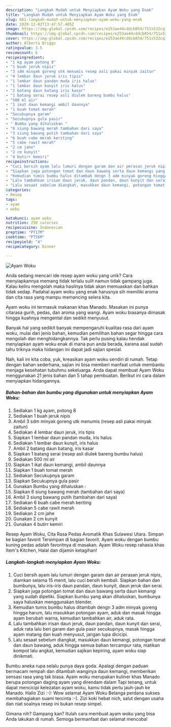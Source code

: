 ```yaml
---
description: "Langkah Mudah untuk Menyiapkan Ayam Woku yang Enak"
title: "Langkah Mudah untuk Menyiapkan Ayam Woku yang Enak"
slug: 661-langkah-mudah-untuk-menyiapkan-ayam-woku-yang-enak
date: 2020-12-02T13:47:57.405Z
image: https://img-global.cpcdn.com/recipes/e253ae44cddcb854/751x532cq70/ayam-woku-foto-resep-utama.jpg
thumbnail: https://img-global.cpcdn.com/recipes/e253ae44cddcb854/751x532cq70/ayam-woku-foto-resep-utama.jpg
cover: https://img-global.cpcdn.com/recipes/e253ae44cddcb854/751x532cq70/ayam-woku-foto-resep-utama.jpg
author: Alberta Briggs
ratingvalue: 3.5
reviewcount: 6
recipeingredient:
- "1 kg ayam potong 8"
- "1 buah jeruk nipis"
- "3 sdm minyak goreng utk menumis resep asli pakai minyak zaitun"
- "4 lembar daun jeruk iris tipis"
- "1 lembar daun pandan muda iris halus"
- "1 lembar daun kunyit iris halus"
- "2 batang daun batang iris kasar"
- "1 batang serai resep asli diulek bareng bumbu halus"
- "500 ml air"
- "1 ikat daun kemangi ambil daunnya"
- "1 buah tomat merah"
- "Secukupnya garam"
- "Secukupnya gula pasir"
- " Bumbu yang dihaluskan "
- "6 siung bawang merah tambahan dari saya"
- "3 siung bawang putih tambahan dari saya"
- "6 buah cabe merah keriting"
- "5 cabe rawit merah"
- "2 cm jahe"
- "2 cm kunyit"
- "4 butirr kemiri"
recipeinstructions:
- "Cuci bersih ayam lalu lumuri dengan garam dan air perasan jeruk nipis, diamkan selama 15 menit, lalu cuci bersih kembali. Siapkan bahan dan bumbunya, lalu iris-iris daun pandan, daun kunyit, daun jeruk dan serai."
- "Siapkan juga potongan tomat dan daun bawang serta daun kemangi yang sudah dipetiki. Siapkan bumbu yang akan dihaluskan, bumbunya saya haluskan menggunakan blender."
- "Kemudian tumis bumbu halus ditambah dengn 3 adm minyak goreng hingga harum, lalu masukkan potongan ayam, aduk dan masak hingga ayam berubah warna, kemudian tambahkan air, aduk rata."
- "Lalu tambahkan irisan daun jeruk, daun pandan, daun kunyit dan serai, aduk rata lalu beri garam dan gula pasir secukupnya, masak hingga ayam matang dan kuah menyusut, jangan lupa dicicipi."
- "Lalu sesaat sebelum diangkat, masukkan daun kemangi, potongan tomat dan daun bawang, aduk hingga semua bahan tercampur rata, matikan kompot lalu angkat, kemudian sajikan kepiring, ayam woku siap dinikmati."
categories:
- Resep
tags:
- ayam
- woku

katakunci: ayam woku 
nutrition: 250 calories
recipecuisine: Indonesian
preptime: "PT17M"
cooktime: "PT56M"
recipeyield: "4"
recipecategory: Dinner

---
```



![Ayam Woku](https://img-global.cpcdn.com/recipes/e253ae44cddcb854/751x532cq70/ayam-woku-foto-resep-utama.jpg)

Anda sedang mencari ide resep ayam woku yang unik? Cara menyiapkannya memang tidak terlalu sulit namun tidak gampang juga. Kalau keliru mengolah maka hasilnya tidak akan memuaskan dan bahkan tidak sedap. Padahal ayam woku yang enak harusnya sih memiliki aroma dan cita rasa yang mampu memancing selera kita.

Ayam woku ini termasuk makanan khas Manado. Masakan ini punya citarasa gurih, pedas, dan aroma yang wangi. Ayam woku biasanya dimasak hingga kuahnya mengental dan sedikit menyusut.

Banyak hal yang sedikit banyak mempengaruhi kualitas rasa dari ayam woku, mulai dari jenis bahan, kemudian pemilihan bahan segar hingga cara mengolah dan menghidangkannya. Tak perlu pusing kalau hendak menyiapkan ayam woku enak di mana pun anda berada, karena asal sudah tahu triknya maka hidangan ini dapat jadi sajian spesial.


Nah, kali ini kita coba, yuk, kreasikan ayam woku sendiri di rumah. Tetap dengan bahan sederhana, sajian ini bisa memberi manfaat untuk membantu menjaga kesehatan tubuhmu sekeluarga. Anda dapat membuat Ayam Woku menggunakan 21 jenis bahan dan 5 tahap pembuatan. Berikut ini cara dalam menyiapkan hidangannya.

<!--inarticleads1-->

##### Bahan-bahan dan bumbu yang digunakan untuk menyiapkan Ayam Woku:

1. Sediakan 1 kg ayam, potong 8
1. Sediakan 1 buah jeruk nipis
1. Ambil 3 sdm minyak goreng utk menumis (resep asli pakai minyak zaitun)
1. Sediakan 4 lembar daun jeruk, iris tipis
1. Siapkan 1 lembar daun pandan muda, iris halus
1. Sediakan 1 lembar daun kunyit, iris halus
1. Ambil 2 batang daun batang, iris kasar
1. Siapkan 1 batang serai (resep asli diulek bareng bumbu halus)
1. Sediakan 500 ml air
1. Siapkan 1 ikat daun kemangi, ambil daunnya
1. Siapkan 1 buah tomat merah
1. Sediakan Secukupnya garam
1. Siapkan Secukupnya gula pasir
1. Gunakan  Bumbu yang dihaluskan :
1. Siapkan 6 siung bawang merah (tambahan dari saya)
1. Ambil 3 siung bawang putih (tambahan dari saya)
1. Sediakan 6 buah cabe merah keriting
1. Sediakan 5 cabe rawit merah
1. Sediakan 2 cm jahe
1. Gunakan 2 cm kunyit
1. Gunakan 4 butirr kemiri


Resep Ayam Woku, Cita Rasa Pedas Aromatik Khas Sulawesi Utara. Simpan ke bagian favorit Tersimpan di bagian favorit. Ayam woku dengan bumbu kuning pedas adalah favoritnya di masakan. Ayam Woku resep rahasia khas Item&#39;s Kitchen, Halal dan dijamin ketagihan! 

<!--inarticleads2-->

##### Langkah-langkah menyiapkan Ayam Woku:

1. Cuci bersih ayam lalu lumuri dengan garam dan air perasan jeruk nipis, diamkan selama 15 menit, lalu cuci bersih kembali. Siapkan bahan dan bumbunya, lalu iris-iris daun pandan, daun kunyit, daun jeruk dan serai.
1. Siapkan juga potongan tomat dan daun bawang serta daun kemangi yang sudah dipetiki. Siapkan bumbu yang akan dihaluskan, bumbunya saya haluskan menggunakan blender.
1. Kemudian tumis bumbu halus ditambah dengn 3 adm minyak goreng hingga harum, lalu masukkan potongan ayam, aduk dan masak hingga ayam berubah warna, kemudian tambahkan air, aduk rata.
1. Lalu tambahkan irisan daun jeruk, daun pandan, daun kunyit dan serai, aduk rata lalu beri garam dan gula pasir secukupnya, masak hingga ayam matang dan kuah menyusut, jangan lupa dicicipi.
1. Lalu sesaat sebelum diangkat, masukkan daun kemangi, potongan tomat dan daun bawang, aduk hingga semua bahan tercampur rata, matikan kompot lalu angkat, kemudian sajikan kepiring, ayam woku siap dinikmati.


Bumbu aneka rupa selalu punya daya goda. Apalagi dengan paduan bermacam rempah dan ditambah wanginya daun kemangi, memberikan sensasi rasa yang tak biasa. Ayam woku merupakan kuliner khas Manado berupa potongan daging ayam yang direndam dalam Tapi tenang, untuk dapat mencicipi kelezatan ayam woku, kamu tidak perlu jauh-jauh ke Manado. Hallo Zizi :-): Wow selamat Ayam Woku Belanga perdana sukses membahagiakan suami tercinta :-). Zizi koki hebat nich, salut dengan usaha dan niat soalnya resep ini bukan resep simpel. 

Gimana nih? Gampang kan? Itulah cara membuat ayam woku yang bisa Anda lakukan di rumah. Semoga bermanfaat dan selamat mencoba!
